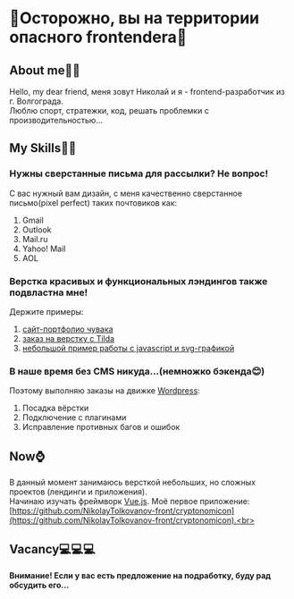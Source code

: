# 🧨Осторожно, вы на территории опасного frontendera🧨 

## About me🤷‍♂️
Hello, my dear friend, меня зовут Николай и я - frontend-разработчик из г. Волгограда.<br>
Люблю спорт, стратежки, код, решать проблемки с производительностью...<br>

## My Skills👨‍💻
### **Нужны сверстанные письма для рассылки? Не вопрос!** <br>
С вас нужный вам дизайн, с меня качественно сверстанное письмо(pixel perfect) таких почтовиков как:

1. Gmail
2. Outlook
3. Mail.ru
4. Yahoo! Mail
5. AOL

### Верстка красивых и функциональных лэндингов также подвластна мне!<br>
Держите примеры:<br>
1. [сайт-портфолио чувака](https://landing-portfolioman.github.io/)<br>
2. [заказ на верстку с Tilda](https://landing-englishtest-results.github.io/)<br>
3. [небольшой пример работы с javascript и svg-графикой](https://landing-melody.github.io)<br>

### В наше время без CMS никуда...(немножко бэкенда😊) 
Поэтому выполняю заказы на движке [Wordpress](https://wordpress.org):<br>
1. Посадка вёрстки
2. Подключение с плагинами
3. Исправление противных багов и ошибок

## Now⌚
В данный момент занимаюсь версткой небольших, но сложных проектов (лендинги и приложения).<br>
Начинаю изучать фреймворк 	[Vue.js](https://vuejs.org/). Моё первое приложение: [https://github.com/NikolayTolkovanov-front/cryptonomicon](https://github.com/NikolayTolkovanov-front/cryptonomicon).<br>

## Vacancy💻💻💻
**Внимание! Если у вас есть предложение на подработку, буду рад обсудить его...** <br>
